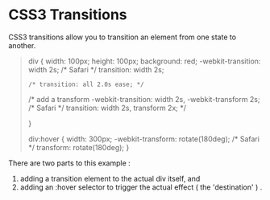 # CSS3 Transitions

CSS3 transitions allow you to transition an element from one state to another. 
<blockquote> 

div {
    width: 100px;
    height: 100px;
    background: red;
    -webkit-transition: width 2s; /* Safari */
    transition: width 2s;
    
    /* transition: all 2.0s ease; */ 


   /* add a transform 
    -webkit-transition: width 2s, -webkit-transform 2s; /* Safari */
    transition: width 2s, transform 2x;
  */ 

}

div:hover {
    width: 300px;
    -webkit-transform: rotate(180deg); /* Safari */
    transform: rotate(180deg);
}

</blockquote> 

 
There are two parts to this example :  

1. adding a transition element to the actual div itself,  and
2. adding an :hover selector to trigger the actual effect ( the 'destination' ) . 

 





